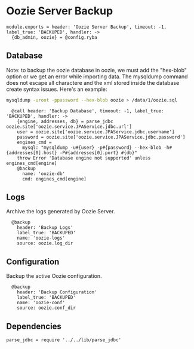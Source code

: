 
# Oozie Server Backup

    module.exports = header: 'Oozie Server Backup', timeout: -1, label_true: 'BACKUPED', handler: ->
      {db_admin, oozie} = @config.ryba
## Database

Note: to backup the oozie database in oozie, we must add the "hex-blob" option or
we get an error while importing data. The mysqldump command does not escape all
charactere and the xml stored inside the database create syntax issues. Here's
an example:

```bash
mysqldump -uroot -ppassword --hex-blob oozie > /data/1/oozie.sql
```

      @call header: 'Backup Database', timeout: -1, label_true: 'BACKUPED', handler: ->
        {engine, addresses, db} = parse_jdbc oozie.site['oozie.service.JPAService.jdbc.url']
        user = oozie.site['oozie.service.JPAService.jdbc.username']
        password = oozie.site['oozie.service.JPAService.jdbc.password']
        engines_cmd =
          mysql: "mysqldump -u#{user} -p#{password} --hex-blob -h#{addresses[0].host} -P#{addresses[0].port} #{db}"
        throw Error 'Database engine not supported' unless engines_cmd[engine]
        @backup
          name: 'oozie-db'
          cmd: engines_cmd[engine]


## Logs

Archive the logs generated by Oozie Server.

      @backup
        header: 'Backup Logs'
        label_true: 'BACKUPED'
        name: 'oozie-logs'
        source: oozie.log_dir


## Configuration

Backup the active Oozie configuration.

      @backup
        header: 'Backup Configuration'
        label_true: 'BACKUPED'
        name: 'oozie-conf'
        source: oozie.conf_dir

## Dependencies

    parse_jdbc = require '../../lib/parse_jdbc'
